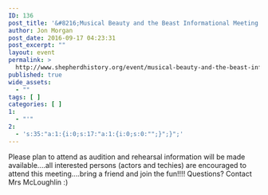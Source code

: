 ```yaml
---
ID: 136
post_title: '&#8216;Musical Beauty and the Beast Informational Meeting'
author: Jon Morgan
post_date: 2016-09-17 04:23:31
post_excerpt: ""
layout: event
permalink: >
  http://www.shepherdhistory.org/event/musical-beauty-and-the-beast-informational-meeting/
published: true
wide_assets:
  - ""
tags: [ ]
categories: [ ]
1:
  - "'"
2:
  - 's:35:"a:1:{i:0;s:17:"a:1:{i:0;s:0:"";}";}";'
---
```

Please plan to attend as audition and rehearsal information will be made available....all interested persons (actors and techies) are encouraged to attend this meeting....bring a friend and join the f<span class="text_exposed_show">un!!!! Questions? Contact Mrs McLoughlin <span class="_47e3"><i class="img sp_fM-mz8spZ1b sx_5371b4"></i><span class="_7oe">:)</span></span></span>